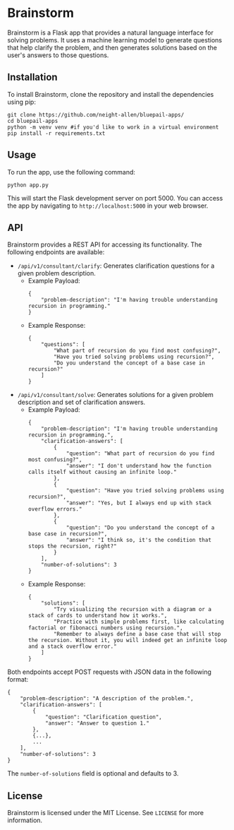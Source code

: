 # Brainstorm

Brainstorm is a Flask app that provides a natural language interface for solving problems. It uses a machine learning model to generate questions that help clarify the problem, and then generates solutions based on the user's answers to those questions.

## Installation

To install Brainstorm, clone the repository and install the dependencies using pip:

```
git clone https://github.com/neight-allen/bluepail-apps/
cd bluepail-apps
python -m venv venv #if you'd like to work in a virtual environment
pip install -r requirements.txt
```

## Usage

To run the app, use the following command:

```
python app.py
```

This will start the Flask development server on port 5000. You can access the app by navigating to `http://localhost:5000` in your web browser.

## API

Brainstorm provides a REST API for accessing its functionality. The following endpoints are available:

- `/api/v1/consultant/clarify`: Generates clarification questions for a given problem description.
  - Example Payload:
    ```
    {
        "problem-description": "I'm having trouble understanding recursion in programming."
    }
    ```
  - Example Response:
    ```
    {
        "questions": [
            "What part of recursion do you find most confusing?",
            "Have you tried solving problems using recursion?",
            "Do you understand the concept of a base case in recursion?"
        ]
    }
    ```
- `/api/v1/consultant/solve`: Generates solutions for a given problem description and set of clarification answers.
  - Example Payload:
    ```
    {
        "problem-description": "I'm having trouble understanding recursion in programming.",
        "clarification-answers": [
            {
                "question": "What part of recursion do you find most confusing?",
                "answer": "I don't understand how the function calls itself without causing an infinite loop."
            },
            {
                "question": "Have you tried solving problems using recursion?",
                "answer": "Yes, but I always end up with stack overflow errors."
            },
            {
                "question": "Do you understand the concept of a base case in recursion?",
                "answer": "I think so, it's the condition that stops the recursion, right?"
            }
        ],
        "number-of-solutions": 3
    }
    ```
  - Example Response:
    ```
    {
        "solutions": [
            "Try visualizing the recursion with a diagram or a stack of cards to understand how it works.",
            "Practice with simple problems first, like calculating factorial or fibonacci numbers using recursion.",
            "Remember to always define a base case that will stop the recursion. Without it, you will indeed get an infinite loop and a stack overflow error."
        ]
    }
    ```

Both endpoints accept POST requests with JSON data in the following format:

```
{
    "problem-description": "A description of the problem.",
    "clarification-answers": [
        {
            "question": "Clarification question",
            "answer": "Answer to question 1."
        },
        {...},
        ...
    ],
    "number-of-solutions": 3
}
```

The `number-of-solutions` field is optional and defaults to 3.

## License

Brainstorm is licensed under the MIT License. See `LICENSE` for more information.
